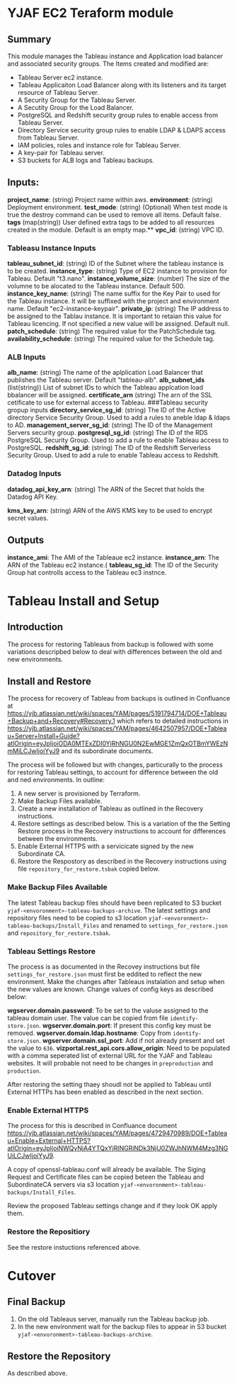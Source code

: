 # YJAF EC2 Teraform module

## Summary
This module manages the Tableau instance and Application load balancer and associated security groups. The Items created and modified are:

- Tableau Server ec2 instance.
- Tableau Applicaiton Load Balancer along with its listeners and its target resource of Tableau Server.
- A Security Group for the Tableau Server.
- A Secutity Group for the Load Balancer.
- PostgreSQL and Redshift security group rules to enable access from Tableau Server.
- Directory Service security group rules to enable LDAP & LDAPS access from Tableau Server.
- IAM policies, roles and instance role for Tableau Server.
- A key-pair for Tableau server.
- S3 buckets for ALB logs and Tableau backups.

## Inputs:

**project_name**: (string) Project name within aws.
**environment**: (string) Deployment environment.
**test_mode**: (string) (Optional) When test mode is true the destroy command can be used to remove all items. Default false.
**tags** (map(string)) User defined extra tags to be added to all resources created in the module. Default is an empty map.**
**vpc_id**: (string) VPC ID.
### Tableasu Instance Inputs
**tableau_subnet_id**: (string) ID of the Subnet where the tableau instance is to be created.
**instance_type**: (string) Type of EC2 instance to provision for Tableau. Default "t3.nano".
**instance_volume_size**: (number) The size of the volumne to be alocated to the Tableau instance. Default 500.
**instance_key_name**: (string) The name suffix for the Key Pair to used for the Tableau instance. It will be suffixed with the project and environment name. Default "ec2-instance-keypair".
**private_ip**: (string) The IP address to be assigned to the Tablau instance. It is important to retaian this value for Tableau licencing. If not specified a new value will be assigned. Default null.
**patch_schedule**: (string) The required value for the PatchSchedule tag.
**availability_schedule**: (string) The required value for the Schedule tag.
### ALB Inputs
**alb_name**: (string) The name of the aplplication Load Balancer that publishes the Tableau server. Default "tableau-alb".
**alb_subnet_ids** (list(string)) List of subnet IDs to which the Tableau applcation load bbalancer will be assigned.
**certificate_arn** (string) The arn of the SSL cetificate to use for external access to Tableau.
###Tableau security gropup inputs
**directory_service_sg_id**: (string) The ID of the Active directory Service Security Group. Used to add a rules to aneble ldap & ldaps to AD.
**management_server_sg_id**: (string) The ID of the Management Servers security group.
**postgresql_sg_id**: (string) The ID of the RDS PostgreSQL Security Group. Used to add a rule to enable Tableau access to PostgreSQL.
**redshift_sg_id**: (string) The ID of the Redshift Serverless Security Group. Used to add a rule to enable Tableau access to Redshift.
### Datadog Inputs
**datadog_api_key_arn**: (string) The ARN of the Secret that holds the Datadog API Key.

**kms_key_arn**: (string) ARN of the AWS KMS key to be used to encrypt secret values.

## Outputs

**instance_ami**: The AMI of the Tableaue ec2 instance.
**instance_arn**: The ARN of the Tableau ec2 instance.{
**tableau_sg_id**: The ID of the Security Group hat controlls access to the Tableau ec3 instnce.

# Tableau Install and Setup
## Introduction
The process for restoring Tableaus from backup is followed with some variations descripbed below to deal with differences between the old and new environments.
## Install and Restore
The process for recovery of Tableau from backups is outlined in Confluance at https://yjb.atlassian.net/wiki/spaces/YAM/pages/5191794714/DOE+Tableau+Backup+and+Recovery#Recovery.1 which refers to detailed instructions in https://yjb.atlassian.net/wiki/spaces/YAM/pages/4642507957/DOE+Tableau+Server+Install+Guide?atlOrigin=eyJpIjoiODA0MTExZDI0YjRhNGU0N2EwMGE1ZmQxOTBmYWEzNmMiLCJwIjoiYyJ9 and its subordinate documents.

The process will be followed but with changes, particurally to the process for restoring Tableau settings, to account for difference between the old and ned environments. In outline:

1. A new server is provisioned by Terraform.
2. Make Backup Files available.
3. Create a new installation of Tableau as outlined in the Recovery instructions.
4. Restore settings as described below. This is a variation of the the Setting Restore process in the Recovery instructions to account for differences between the environments.
5. Enable External HTTPS with a servicicate signed by the new Subordinate CA.
6. Restore the Respostory as described in the Recovery instructions using file `repository_for_restore.tsbak` copied below.

### Make Backup Files Available
The latest Tableau backup files should have been replicated to S3 bucket `yjaf-<envoronment>-tableau-backups-archive`. The latest settings and repository files need to be copied to s3 location  `yjaf-<envoronment>-tableau-backups/Install_Files` and renamed to `settings_for_restore.json` and `repository_for_restore.tsbak`.

### Tableau Settings Restore
The process is as documented in the Recovey instructions but file `settings_for_restore.json` must first be eddited to reflect the new environment. Make the changes after Tableaus instalation and setup when the new values are known. Change values of config keys as described below:

**wgserver.domain.password**: To be set to the valuse assigned to the tableau domain user. The value can be copied from file `identify-store.json`.
**wgserver.domain.port**: If present this config key must be removed.
**wgserver.domain.ldap.hostname**: Copy from `identify-store.json`.
**wgserver.domain.ssl_port**: Add if not already present and set the value to `636`.
**vizportal.rest_api.cors.allow_origin**: Need to be populated with a comma seperated list of external URL for the YJAF and Tableau websites. It will probable not need to be changes in `preproduction` and `production`.

After restoring the setting thaey shoudl not be applied to Tableau until External HTTPs has been enabled as described in the next section.

### Enable External HTTPS
The process for this is described in Confluance document https://yjb.atlassian.net/wiki/spaces/YAM/pages/4729470989/DOE+Tableau+Enable+External+HTTPS?atlOrigin=eyJpIjoiNWQyNjA4YTQxYjRlNGRiNDk3NjU0ZWJhNWM4Mzg3NGUiLCJwIjoiYyJ9.

A copy of openssl-tableau.conf will already be available. The Siging Request and Certificate files can be copied beteen the Tableau and SubordinateCA servers via s3 location `yjaf-<envoronment>-tableau-backups/Install_Files`.

Review the proposed Tableau settings change and if they look OK apply them.

### Restore the Repositiory
See the restore instuctions referenced above.

# Cutover

## Final Backup
1. On the old Tableaus server, manually run the Tableau backup job.
2. In the new environment wait for the backup files to appear in S3 bucket `yjaf-<envoronment>-tableau-backups-archive`.

## Restore the Repository
As described above.